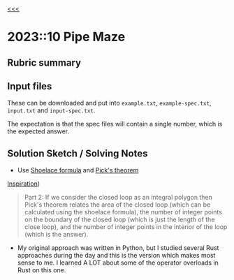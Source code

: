 [<<<](../../README.md)

# 2023::10 Pipe Maze

## Rubric summary

## Input files

These can be downloaded and put into `example.txt`, `example-spec.txt`, `input.txt` and `input-spec.txt`.

The expectation is that the spec files will contain a single number, which is the expected answer.

## Solution Sketch / Solving Notes

- Use [Shoelace formula](https://en.wikipedia.org/wiki/Shoelace_formula) and [Pick's theorem](https://en.wikipedia.org/wiki/Pick%27s_theorem)

[Inspiration](https://www.reddit.com/r/adventofcode/comments/18evyu9/comment/kcqmhwk/))
> Part 2: If we consider the closed loop as an integral polygon then Pick's theorem relates the area of the closed loop (which can be calculated using the shoelace formula), the number of integer points on the boundary of the closed loop (which is just the length of the close loop), and the number of integer points in the interior of the loop (which is the answer).

- My original approach was written in Python, but I studied several Rust approaches during the day and this is the version 
  which makes most sense to me. I learned A LOT about some of the operator overloads in Rust on this one.